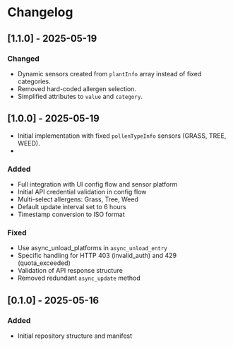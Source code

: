 # Changelog

## [1.1.0] - 2025-05-19
### Changed
- Dynamic sensors created from `plantInfo` array instead of fixed categories.
- Removed hard-coded allergen selection.
- Simplified attributes to `value` and `category`.

## [1.0.0] - 2025-05-19
- Initial implementation with fixed `pollenTypeInfo` sensors (GRASS, TREE, WEED).
- 
### Added
- Full integration with UI config flow and sensor platform
- Initial API credential validation in config flow
- Multi-select allergens: Grass, Tree, Weed
- Default update interval set to 6 hours
- Timestamp conversion to ISO format

### Fixed
- Use async_unload_platforms in `async_unload_entry`
- Specific handling for HTTP 403 (invalid_auth) and 429 (quota_exceeded)
- Validation of API response structure
- Removed redundant `async_update` method

## [0.1.0] - 2025-05-16
### Added
- Initial repository structure and manifest

